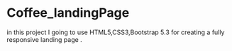 # Coffee_landingPage
in this project I going to use HTML5,CSS3,Bootstrap 5.3 for creating a fully responsive landing page .
